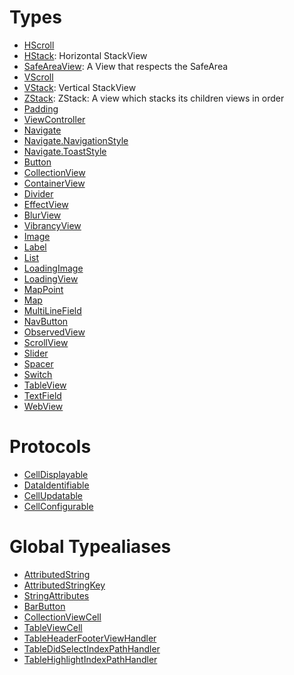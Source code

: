 # Types

  - [HScroll](/HScroll)
  - [HStack](/HStack):
    Horizontal StackView
  - [SafeAreaView](/SafeAreaView):
    A View that respects the SafeArea
  - [VScroll](/VScroll)
  - [VStack](/VStack):
    Vertical StackView
  - [ZStack](/ZStack):
    ZStack:
    A view which stacks its children views in order
  - [Padding](/Padding)
  - [ViewController](/ViewController)
  - [Navigate](/Navigate)
  - [Navigate.NavigationStyle](/Navigate_NavigationStyle)
  - [Navigate.ToastStyle](/Navigate_ToastStyle)
  - [Button](/Button)
  - [CollectionView](/CollectionView)
  - [ContainerView](/ContainerView)
  - [Divider](/Divider)
  - [EffectView](/EffectView)
  - [BlurView](/BlurView)
  - [VibrancyView](/VibrancyView)
  - [Image](/Image)
  - [Label](/Label)
  - [List](/List)
  - [LoadingImage](/LoadingImage)
  - [LoadingView](/LoadingView)
  - [MapPoint](/MapPoint)
  - [Map](/Map)
  - [MultiLineField](/MultiLineField)
  - [NavButton](/NavButton)
  - [ObservedView](/ObservedView)
  - [ScrollView](/ScrollView)
  - [Slider](/Slider)
  - [Spacer](/Spacer)
  - [Switch](/Switch)
  - [TableView](/TableView)
  - [TextField](/TextField)
  - [WebView](/WebView)

# Protocols

  - [CellDisplayable](/CellDisplayable)
  - [DataIdentifiable](/DataIdentifiable)
  - [CellUpdatable](/CellUpdatable)
  - [CellConfigurable](/CellConfigurable)

# Global Typealiases

  - [AttributedString](/AttributedString)
  - [AttributedStringKey](/AttributedStringKey)
  - [StringAttributes](/StringAttributes)
  - [BarButton](/BarButton)
  - [CollectionViewCell](/CollectionViewCell)
  - [TableViewCell](/TableViewCell)
  - [TableHeaderFooterViewHandler](/TableHeaderFooterViewHandler)
  - [TableDidSelectIndexPathHandler](/TableDidSelectIndexPathHandler)
  - [TableHighlightIndexPathHandler](/TableHighlightIndexPathHandler)
